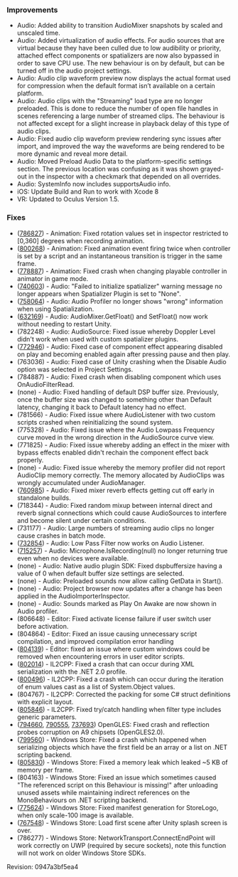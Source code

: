 ### Improvements

*   Audio: Added ability to transition AudioMixer snapshots by scaled and unscaled time.
*   Audio: Added virtualization of audio effects. For audio sources that are virtual because they have been culled due to low audibility or priority, attached effect components or spatializers are now also bypassed in order to save CPU use. The new behaviour is on by default, but can be turned off in the audio project settings.
*   Audio: Audio clip waveform preview now displays the actual format used for compression when the default format isn’t available on a certain platform.
*   Audio: Audio clips with the "Streaming" load type are no longer preloaded. This is done to reduce the number of open file handles in scenes referencing a large number of streamed clips. The behaviour is not affected except for a slight increase in playback delay of this type of audio clips.
*   Audio: Fixed audio clip waveform preview rendering sync issues after import, and improved the way the waveforms are being rendered to be more dynamic and reveal more detail.
*   Audio: Moved Preload Audio Data to the platform-specific settings section. The previous location was confusing as it was shown grayed-out in the inspector with a checkmark that depended on all overrides.
*   Audio: SystemInfo now includes supportsAudio info.
*   iOS: Update Build and Run to work with Xcode 8
*   VR: Updated to Oculus Version 1.5.

### Fixes

*   ([786827](http://issuetracker.unity3d.com/issues/the-rotation-attribute-on-animation-editor-does-not-animate-in-negative-values)) - Animation: Fixed rotation values set in inspector restricted to \[0,360\] degrees when recording animation.
*   ([800268](http://issuetracker.unity3d.com/issues/animation-event-fires-twice-when-controller-is-set-by-script)) - Animation: Fixed animation event firing twice when controller is set by a script and an instantaneous transition is trigger in the same frame.
*   ([778887](http://issuetracker.unity3d.com/issues/animatorcontrollerplayable-crash-on-second-run-time-instantiation-of-runttimeanimatorcontroller)) - Animation: Fixed crash when changing playable controller in animator in game mode.
*   ([740603](http://issuetracker.unity3d.com/issues/failed-to-initialize-spatializer-warning-when-spatializer-plugin-is-set-to-none)) - Audio: "Failed to initialize spatializer" warning message no longer appears when Spatializer Plugin is set to "None".
*   ([758064](http://issuetracker.unity3d.com/issues/profiler-audio-profiler-shows-wrong-information-when-using-spatialization)) - Audio: Audio Profiler no longer shows "wrong" information when using Spatialization.
*   ([632169](http://issuetracker.unity3d.com/issues/audiomixer-dot-getfloat-slash-setfloat-do-not-work-unless-unity-is-restarted)) - Audio: AudioMixer.GetFloat() and SetFloat() now work without needing to restart Unity.
*   (782248) - Audio: AudioSource: Fixed issue whereby Doppler Level didn't work when used with custom spatializer plugins.
*   ([772946](http://issuetracker.unity3d.com/issues/audio-component-effect-appears-disabled-on-play-and-gets-enabled-after-we-pause-and-play-again)) - Audio: Fixed case of component effect appearing disabled on play and becoming enabled again after pressing pause and then play.
*   (763036) - Audio: Fixed case of Unity crashing when the Disable Audio option was selected in Project Settings.
*   (784887) - Audio: Fixed crash when disabling component which uses OnAudioFilterRead.
*   (none) - Audio: Fixed handling of default DSP buffer size. Previously, once the buffer size was changed to something other than Default latency, changing it back to Default latency had no effect.
*   (781566) - Audio: Fixed issue where AudioListener with two custom scripts crashed when reinitializing the sound system.
*   (775328) - Audio: Fixed issue where the Audio Lowpass Frequency curve moved in the wrong direction in the AudioSource curve view.
*   (771825) - Audio: Fixed issue whereby adding an effect in the mixer with bypass effects enabled didn't rechain the component effect back properly.
*   (none) - Audio: Fixed issue whereby the memory profiler did not report AudioClip memory correctly. The memory allocated by AudioClips was wrongly accumulated under AudioManager.
*   ([760985](http://issuetracker.unity3d.com/issues/mixer-reverb-effects-are-getting-cut-off-early)) - Audio: Fixed mixer reverb effects getting cut off early in standalone builds.
*   (718344) - Audio: Fixed random mixup between internal direct and reverb signal connections which could cause AudioSources to interfere and become silent under certain conditions.
*   (731177) - Audio: Large numbers of streaming audio clips no longer cause crashes in batch mode.
*   ([732854](http://issuetracker.unity3d.com/issues/audio-low-pass-filter-doesnt-work-on-audio-listener)) - Audio: Low Pass Filter now works on Audio Listener.
*   ([715257](http://issuetracker.unity3d.com/issues/microphone-dot-isrecording-null-returns-true-even-when-no-devices-exist)) - Audio: Microphone.IsRecording(null) no longer returning true even when no devices were available.
*   (none) - Audio: Native audio plugin SDK: Fixed dspbuffersize having a value of 0 when default buffer size settings are selected.
*   (none) - Audio: Preloaded sounds now allow calling GetData in Start().
*   (none) - Audio: Project browser now updates after a change has been applied in the AudioImporterInspector.
*   (none) - Audio: Sounds marked as Play On Awake are now shown in Audio profiler.
*   (806648) - Editor: Fixed activate license failure if user switch user before activation.
*   (804864) - Editor: Fixed an issue causing unnecessary script compilation, and improved compilation error handling
*   ([804139](http://issuetracker.unity3d.com/issues/custom-embedded-window-breaks-on-compilation-error-which-occurs-in-the-editor-script)) - Editor: fixed an issue where custom windows could be removed when encountering errors in user editor scripts.
*   ([802014](http://issuetracker.unity3d.com/issues/ios-xml-deserialization-crashes-unity-player-on-ios)) - IL2CPP: Fixed a crash that can occur during XML serialization with the .NET 2.0 profile.
*   ([800496](http://issuetracker.unity3d.com/issues/ios-crash-when-accessing-members-of-ienumerable)) - IL2CPP: Fixed a crash which can occur during the iteration of enum values cast as a list of System.Object values.
*   (804767) - IL2CPP: Corrected the packing for some C# struct definitions with explicit layout.
*   ([805846](http://issuetracker.unity3d.com/issues/wrong-exception-types-dont-fall-through-in-generic-methods-causing-invalid-cast-exception)) - IL2CPP: Fixed try/catch handling when filter type includes generic parameters.
*   ([794660](http://issuetracker.unity3d.com/issues/ios-reflection-probes-are-corrupted-on-a9-slash-a9x-chipsets), [790555](http://issuetracker.unity3d.com/issues/ios-crash-with-gpus-returnguiltyforhardwarerestart-when-running-gles2-slash-3-on-a9-and-a9x-devices), [737693](http://issuetracker.unity3d.com/issues/ios-crash-on-presentrenderbuffer-gl-renderbuffer-in-presentgles-when-loading-a-scene-on-iphone-6s)) OpenGLES: Fixed crash and reflection probes corruption on A9 chipsets (OpenGLES2.0).
*   ([799560](http://issuetracker.unity3d.com/issues/jsonutility-dot-tojson-crashes-when-serializing-objects-which-have-arrays-or-lists-as-their-first-field-on-net-scripting-backend)) - Windows Store: Fixed a crash which happened when serializing objects which have the first field be an array or a list on .NET scripting backend.
*   ([805830](http://issuetracker.unity3d.com/issues/wsa-process-memory-used-keeps-on-growing-even-for-a-blank-unity-project)) - Windows Store: Fixed a memory leak which leaked ~5 KB of memory per frame.
*   (804163) - Windows Store: Fixed an issue which sometimes caused "The referenced script on this Behaviour is missing!" after unloading unused assets while maintaining indirect references on the MonoBehaviours on .NET scripting backend.
*   ([775624](http://issuetracker.unity3d.com/issues/uwp-storelogo-dot-png-name-is-used-instead-of-storelogo-dot-scale-100-dot-png)) - Windows Store: Fixed manifest generation for StoreLogo, when only scale-100 image is available.
*   ([767548](http://issuetracker.unity3d.com/issues/uwp-wsa-scene-starts-with-unity-splash-screen)) - Windows Store: Load first scene after Unity splash screen is over.
*   (786277) - Windows Store: NetworkTransport.ConnectEndPoint will work correctly on UWP (required by secure sockets), note this function will not work on older Windows Store SDKs.

Revision: 0947a3bf5ea4